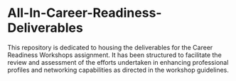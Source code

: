 # All-In-Career-Readiness-Deliverables
This repository is dedicated to housing the deliverables for the Career Readiness Workshops assignment. It has been structured to facilitate the review and assessment of the efforts undertaken in enhancing professional profiles and networking capabilities as directed in the workshop guidelines.
